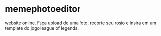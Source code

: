 # memephotoeditor
website online. Faça upload de uma foto, recorte seu rosto e insira em um template do jogo league of legends.
